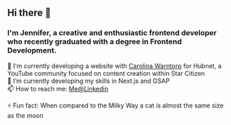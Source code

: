 ## Hi there 👋
### I'm Jennifer, a creative and enthusiastic frontend developer who recently graduated with a degree in Frontend Development. 

🔭 I'm currently developing a website with [Carolina Warntorp](https://github.com/Carowa27) for Hubnet, a YouTube community focused on content creation within Star Citizen<br />
🌱 I’m currently developing my skills in Next.js and GSAP<br />
📫 How to reach me: [Me@Linkedin](https://www.linkedin.com/in/jennifer-mcallister-44153a16b/)<br />

⚡ Fun fact: When compared to the Milky Way a cat is almost the same size as the moon<br />
